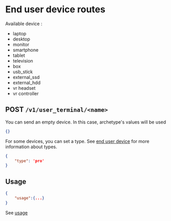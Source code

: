 # End user device routes

Available device :

* laptop      
* desktop     
* monitor     
* smartphone  
* tablet      
* television  
* box         
* usb_stick   
* external_ssd
* external_hdd
* vr headset
* vr controller

## POST ```/v1/user_terminal/<name>```

You can send an empty device. In this case, archetype's values will be used

``` json
{}
```

For some devices, you can set a type. See [end user device](../../Explanations/devices/terminals_&_peripherals.md) for more information about types.

``` json
{
    "type": 'pro'
}
```


## Usage

``` json
{
    "usage":{...}
}
```

See [usage](usage.md)
